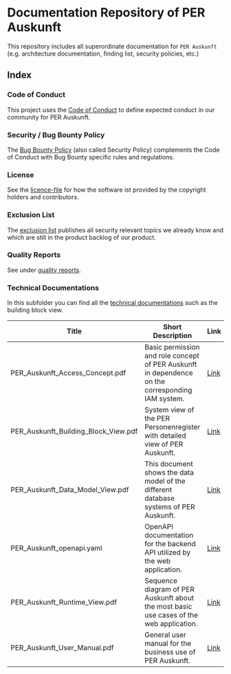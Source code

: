 # Documentation Repository of PER Auskunft

This repository includes all superordinate documentation for `PER Auskunft` (e.g. architecture documentation, finding list, security policies, etc.)

## Index

### Code of Conduct

This project uses the [Code of Conduct](./CODE_OF_CONDUCT.md) to define expected conduct in our community for PER Auskunft.

### Security / Bug Bounty Policy

The [Bug Bounty Policy](./SECURITY.md) (also called Security Policy) complements the Code of Conduct with Bug Bounty specific rules and regulations.

### License

See the [licence-file](./LICENCE) for how the software ist provided by the copyright holders and contributors.

### Exclusion List

The [exclusion list](./Exclusions.pdf) publishes all security relevant topics we already know and which are still in the product backlog of our product.

### Quality Reports

See under [quality reports](./technical-documentations/quality-reports).

### Technical Documentations

In this subfolder you can find all the [technical documentations](./technical-documentations) such as the building block view.

|Title|Short Description|Link|
|---|---|---|
|PER_Auskunft_Access_Concept.pdf|Basic permission and role concept of PER Auskunft in dependence on the corresponding IAM system.|[Link](./technical-documentations/PER_Auskunft_Access_Concept.pdf)|
|PER_Auskunft_Building_Block_View.pdf|System view of the PER Personenregister with detailed view of PER Auskunft.|[Link](./technical-documentations/PER_Auskunft_Building_Block_View.pdf)|
|PER_Auskunft_Data_Model_View.pdf|This document shows the data model of the different database systems of PER Auskunft.|[Link](./technical-documentations/PER_Auskunft_Data_Model_View.pdf)|
|PER_Auskunft_openapi.yaml|OpenAPI documentation for the backend API utilized by the web application.|[Link](./technical-documentations/PER_Auskunft_openapi.yaml)|
|PER_Auskunft_Runtime_View.pdf|Sequence diagram of PER Auskunft about the most basic use cases of the web application.|[Link](./technical-documentations/PER_Auskunft_Runtime_View.pdf)|
|PER_Auskunft_User_Manual.pdf|General user manual for the business use of PER Auskunft.|[Link](./technical-documentations/PER_Auskunft_User_Manual.pdf)|
